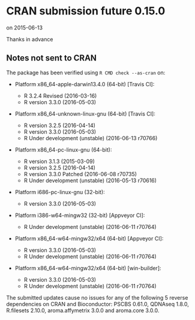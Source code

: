 # CRAN submission future 0.15.0
on 2015-06-13

Thanks in advance


## Notes not sent to CRAN
The package has been verified using `R CMD check --as-cran` on:

* Platform x86_64-apple-darwin13.4.0 (64-bit) [Travis CI]:
  - R 3.2.4 Revised (2016-03-16)
  - R version 3.3.0 (2016-05-03)
  
* Platform x86_64-unknown-linux-gnu (64-bit) [Travis CI]:
  - R version 3.2.5 (2016-04-14)
  - R version 3.3.0 (2016-05-03)
  - R Under development (unstable) (2016-06-13 r70766)

* Platform x86_64-pc-linux-gnu (64-bit):
  - R version 3.1.3 (2015-03-09)
  - R version 3.2.5 (2016-04-14)
  - R version 3.3.0 Patched (2016-06-08 r70735)
  - R Under development (unstable) (2016-05-13 r70616)

* Platform i686-pc-linux-gnu (32-bit):
  - R version 3.3.0 (2016-05-03)
  
* Platform i386-w64-mingw32 (32-bit) [Appveyor CI]:
  - R Under development (unstable) (2016-06-11 r70764)

* Platform x86_64-w64-mingw32/x64 (64-bit) [Appveyor CI]:
  - R version 3.3.0 (2016-05-03)
  - R Under development (unstable) (2016-06-11 r70764)

* Platform x86_64-w64-mingw32/x64 (64-bit) [win-builder]:
  - R version 3.3.0 (2016-05-03)
  - R Under development (unstable) (2016-06-11 r70764)

The submitted updates cause no issues for any of the following
5 reverse dependencies on CRAN and Bioconductor: PSCBS 0.61.0,
QDNAseq 1.8.0, R.filesets 2.10.0, aroma.affymetrix 3.0.0 and
aroma.core 3.0.0.
